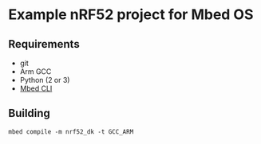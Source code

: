 # Example nRF52 project for Mbed OS

## Requirements

- git
- Arm GCC
- Python (2 or 3)
- [Mbed CLI](https://github.com/ARMmbed/mbed-cli)


## Building

```
mbed compile -m nrf52_dk -t GCC_ARM
```
